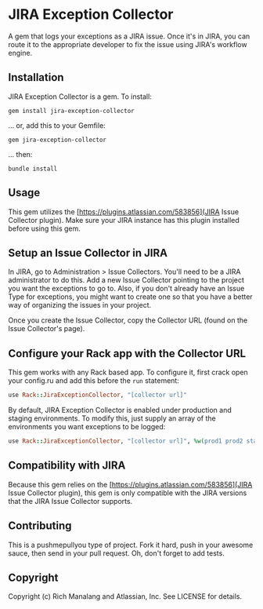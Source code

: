 # JIRA Exception Collector

A gem that logs your exceptions as a JIRA issue. Once it's in JIRA, you can route it to
the appropriate developer to fix the issue using JIRA's workflow engine.

## Installation

JIRA Exception Collector is a gem. To install:

    gem install jira-exception-collector

... or, add this to your Gemfile:

    gem jira-exception-collector

... then:

    bundle install


## Usage

This gem utilizes the [https://plugins.atlassian.com/583856](JIRA Issue Collector plugin).
Make sure your JIRA instance has this plugin installed before using this gem.

## Setup an Issue Collector in JIRA

In JIRA, go to Administration > Issue Collectors. You'll need to be a JIRA administrator
to do this. Add a new Issue Collector pointing to the project you want the exceptions to
go to. Also, if you don't already have an Issue Type for exceptions, you might want to
create one so that you have a better way of organizing the issues in your project.

Once you create the Issue Collector, copy the Collector URL (found on the Issue Collector's
page).

## Configure your Rack app with the Collector URL

This gem works with any Rack based app. To configure it, first crack open your config.ru
and add this before the `run` statement:

````ruby
use Rack::JiraExceptionCollector, "[collector url]"
````

By default, JIRA Exception Collector is enabled under production and staging environments.
To modify this, just supply an array of the environments you want exceptions to be logged:

````ruby
use Rack::JiraExceptionCollector, "[collector url]", %w(prod1 prod2 stage deploy)
````

## Compatibility with JIRA

Because this gem relies on the [https://plugins.atlassian.com/583856](JIRA Issue Collector plugin),
this gem is only compatible with the JIRA versions that the JIRA Issue Collector supports.

## Contributing

This is a pushmepullyou type of project. Fork it hard, push in your awesome sauce, then 
send in your pull request. Oh, don't forget to add tests.

## Copyright

Copyright (c) Rich Manalang and Atlassian, Inc. See LICENSE for details.
